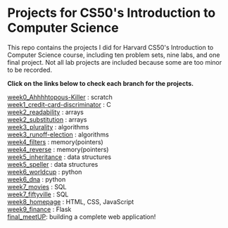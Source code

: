 # Projects for CS50's Introduction to Computer Science
This repo contains the projects I did for Harvard CS50's Introduction to Computer Science course, including ten problem sets, nine labs, and one final project. Not all lab projects are included because some are too minor to be recorded.   

**Click on the links below to check each branch for the projects.**

[week0_Ahhhhtopous-Killer](https://github.com/KingJJ676/Projects-for-CS50/tree/week0_Ahhhhtopous-killer) : scratch  
[week1_credit-card-discriminator](https://github.com/KingJJ676/Projects-for-CS50/tree/week1_credit-card-discriminator) : C  
[week2_readability](https://github.com/KingJJ676/Projects-for-CS50/tree/week2_readability) : arrays   
[week2_substitution](https://github.com/KingJJ676/Projects-for-CS50/tree/week2_substitution) : arrays  
[week3_plurality](https://github.com/KingJJ676/Projects-for-CS50/tree/week3_plurality) : algorithms  
[week3_runoff-election](https://github.com/KingJJ676/Projects-for-CS50/tree/week3_runoff-election) : algorithms  
[week4_filters](https://github.com/KingJJ676/Projects-for-CS50/tree/week4_filters) : memory(pointers)  
[week4_reverse](https://github.com/KingJJ676/Projects-for-CS50/tree/week4_reverse) : memory(pointers)  
[week5_inheritance](https://github.com/KingJJ676/Projects-for-CS50/tree/week5_inheritance) : data structures  
[week5_speller](https://github.com/KingJJ676/Projects-for-CS50/tree/week5_speller) : data structures  
[week6_worldcup](https://github.com/KingJJ676/Projects-for-CS50/tree/week6_worldcup) : python  
[week6_dna](https://github.com/KingJJ676/Projects-for-CS50/tree/week6_dna) : python  
[week7_movies](https://github.com/KingJJ676/Projects-for-CS50/tree/week7_movies) : SQL  
[week7_fiftyville](https://github.com/KingJJ676/Projects-for-CS50/tree/week7_fiftyville) : SQL  
[week8_homepage](https://github.com/KingJJ676/Projects-for-CS50/tree/week9_homepage) : HTML, CSS, JavaScript  
[week9_finance](https://github.com/KingJJ676/Projects-for-CS50/tree/week9_finance) : Flask  
[final_meetUP](https://github.com/KingJJ676/Projects-for-CS50/tree/final_meetUP): building a complete web application!
